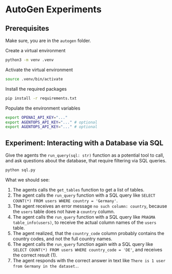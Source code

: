 # AutoGen Experiments

## Prerequisites

Make sure, you are in the `autogen` folder.

Create a virtual environment

```bash
python3 -m venv .venv
```

Activate the virtual environment

```bash
source .venv/bin/activate
```

Install the required packages

```bash
pip install -r requirements.txt
```

Populate the environment variables

```bash
export OPENAI_API_KEY="..."
export AGENTOPS_API_KEY="..." # optional
export AGENTOPS_API_KEY="..." # optional
```

## Experiment: Interacting with a Database via SQL

Give the agents the `run_query(sql: str)` function as a potential tool to call, and ask questions about the database, that require filtering via SQL queries.

```bash
python sql.py
```

What we should see:

1. The agents calls the `get_tables` function to get a list of tables.
2. The agent calls the `run_query` function with a SQL query like `SELECT COUNT(*) FROM users WHERE country = 'Germany'`.
3. The agent receives an error message `no such column: country`, because the `users` table does not have a `country` column.
4. The agent calls the `run_query` function with a SQL query like `PRAGMA table_info(users)`, to receive the actual column names of the `users` table.
5. The agent realized, that the `country_code` column probably contains the country codes, and not the full country names.
6. The agent calls the `run_query` function again with a SQL query like `SELECT COUNT(*) FROM users WHERE country_code = 'DE'`, and receives the correct result (1).
7. The agent responds with the correct answer in text like `There is 1 user from Germany in the dataset.`.

